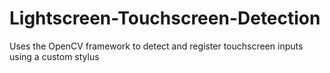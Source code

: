 # Lightscreen-Touchscreen-Detection
Uses the OpenCV framework to detect and register touchscreen inputs using a custom stylus
